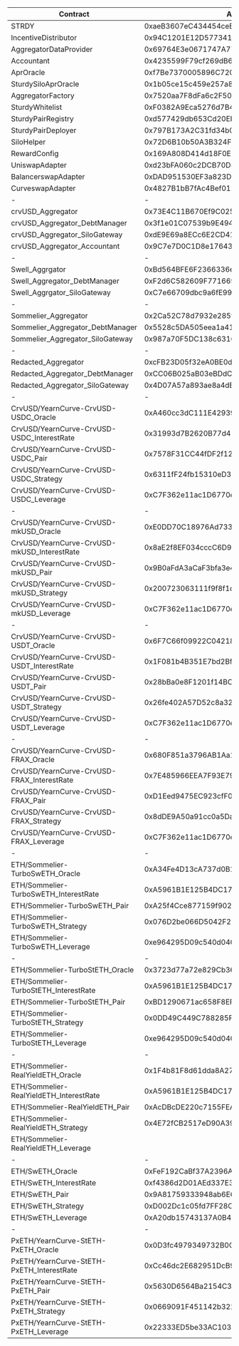 

| Contract | Address |
| --- | --- |
| STRDY | 0xaeB3607eC434454ceB308f5Cd540875efb54309A |
| IncentiveDistributor | 0x94C1201E12D5773410C35Fe509dd0F4Bb440d39d |
| AggregatorDataProvider | 0x69764E3e0671747A7768A1C1AfB7C0C39868CC9e |
| Accountant | 0x4235599F79cf269dB68cDc1dE01C242459F6F318 |
| AprOracle | 0xf7Be7370005896C720C2A84dA870e041AcF41a4d |
| SturdySiloAprOracle | 0x1b05ce15c459e257a82cA5eA57C36DD8D148fbAd |
| AggregatorFactory | 0x7520aa7F8dFa6c2F5024f419B33C7C221A647C51 |
| SturdyWhitelist | 0xF0382A9Eca5276d7B4BbcC503e4159C046c120ec |
| SturdyPairRegistry | 0xd577429db653Cd20EFFCD4977B2B41A6Fd794A3b |
| SturdyPairDeployer | 0x797B173A2C31fd34b0BeBf5f0C64ec70372b2d2f |
| SiloHelper | 0x72D6B10b50A3B324FeF712e543C4D296c932958A |
| RewardConfig | 0x169A808D414d18F0E5482213b7c77F5B348Fc05a |
| UniswapAdapter | 0xd23bFA060c2DCB70D4AeB78EBd2EE9a172cF5818 |
| BalancerswapAdapter | 0xDAD951530EF3a823D835ef34367A96F5b9077cdb |
| CurveswapAdapter | 0x4827B1bB7fAc4Bef01273CdE0aBAB695c32402a7 |
| - | - |
| crvUSD_Aggregator | 0x73E4C11B670Ef9C025A030A20b72CB9150E54523 |
| crvUSD_Aggregator_DebtManager | 0x3f1e01C07539b9E4941ab58b1258CBB6c4066063 |
| crvUSD_Aggregator_SiloGateway | 0xdE9E69a8ECc6E2CD410f186c53b677aCA7A92aEd |
| crvUSD_Aggregator_Accountant | 0x9C7e7D0C1D8e17643Ad16717ff77cc522Eb0804f |
| - | - |
| Swell_Aggrgator | 0xBd564BFE6F2366336ecD707862EDa79b97BCE383 |
| Swell_Aggregator_DebtManager | 0xF2d6C582609F77166914DE80b4485084e54bdAde |
| Swell_Aggrgator_SiloGateway | 0xC7e66709dbc9a6fE99064E19B1A755c2D9354C1A |
| - | - |
| Sommelier_Aggregator | 0x2Ca52C78d7932e285f2eA5928Fb7251baEC3f166 |
| Sommelier_Aggregator_DebtManager | 0x5528c5DA505eea1a419A1d96a9cDf22845423075 |
| Sommelier_Aggregator_SiloGateway | 0x987a70F5DC138c6316CABF648582A091866B8ae5 |
| - | - |
| Redacted_Aggregator | 0xcFB23D05f32eA0BE0dBb5078d189Cca89688945E |
| Redacted_Aggregator_DebtManager | 0xCC06B025aB03eBDdCC545912DEf1714B4da8F521 |
| Redacted_Aggregator_SiloGateway | 0x4D07A57a893ae8a4dE536827582b374050F4BeD3 |
| - | - |
| CrvUSD/YearnCurve-CrvUSD-USDC_Oracle | 0xA460cc3dC111E42939512B29390e576f8506D213 |
| CrvUSD/YearnCurve-CrvUSD-USDC_InterestRate | 0x31993d7B2620B77d410Ff185e54535fd713459f3 |
| CrvUSD/YearnCurve-CrvUSD-USDC_Pair | 0x7578F31CC44fDF2f123A6f84c42f702f9C990091 |
| CrvUSD/YearnCurve-CrvUSD-USDC_Strategy | 0x6311fF24fb15310eD3d2180D3d0507A21a8e5227 |
| CrvUSD/YearnCurve-CrvUSD-USDC_Leverage | 0xC7F362e11ac1D6770e1cD2Fc7a765eCd13F33b71 |
| - | - |
| CrvUSD/YearnCurve-CrvUSD-mkUSD_Oracle | 0xE0DD70C18976Ad7334354234c73ce2a4b749F5F0 |
| CrvUSD/YearnCurve-CrvUSD-mkUSD_InterestRate | 0x8aE2f8EF034cccC6D9BeB9c76044AD46faDFAEb6 |
| CrvUSD/YearnCurve-CrvUSD-mkUSD_Pair | 0x9B0aFdA3aCaF3bfa3e49CB0aF1Fc0375Df290B99 |
| CrvUSD/YearnCurve-CrvUSD-mkUSD_Strategy | 0x200723063111f9f8f1d44c0F30afAdf0C0b1a04b |
| CrvUSD/YearnCurve-CrvUSD-mkUSD_Leverage | 0xC7F362e11ac1D6770e1cD2Fc7a765eCd13F33b71 |
| - | - |
| CrvUSD/YearnCurve-CrvUSD-USDT_Oracle | 0x6F7C66f09922C04218B54A04261FcA2310c76aDC |
| CrvUSD/YearnCurve-CrvUSD-USDT_InterestRate | 0x1F081b4B351E7bd2BfB5b097742127c9314cdf24 |
| CrvUSD/YearnCurve-CrvUSD-USDT_Pair | 0x28bBa0e8F1201f14BCCF31c37904A25629097966 |
| CrvUSD/YearnCurve-CrvUSD-USDT_Strategy | 0x26fe402A57D52c8a323bb6e09f06489C8216aC88 |
| CrvUSD/YearnCurve-CrvUSD-USDT_Leverage | 0xC7F362e11ac1D6770e1cD2Fc7a765eCd13F33b71 |
| - | - |
| CrvUSD/YearnCurve-CrvUSD-FRAX_Oracle | 0x680F851a3796AB1Aa1204cA8dD2214ef170D1A2D |
| CrvUSD/YearnCurve-CrvUSD-FRAX_InterestRate | 0x7E485966EEA7F93E79646a7f4427A8004451FB0e |
| CrvUSD/YearnCurve-CrvUSD-FRAX_Pair | 0xD1Eed9475EC923cfF04028D5920766784aE65006 |
| CrvUSD/YearnCurve-CrvUSD-FRAX_Strategy | 0x8dDE9A50a91cc0a5DaBdc5d3931c1AF60408c84D |
| CrvUSD/YearnCurve-CrvUSD-FRAX_Leverage | 0xC7F362e11ac1D6770e1cD2Fc7a765eCd13F33b71 |
| - | - |
| ETH/Sommelier-TurboSwETH_Oracle | 0xA34Fe4D13cA737d0B1F8d9c169cbd044C56f17aD |
| ETH/Sommelier-TurboSwETH_InterestRate | 0xA5961B1E125B4DC17675a7635EDE224Fa1580832 |
| ETH/Sommelier-TurboSwETH_Pair | 0xA25f4Cce877159f902869E501bfCD503602Ef11F |
| ETH/Sommelier-TurboSwETH_Strategy | 0x076D2be066D5042F21d8512722209E5C54783Cab |
| ETH/Sommelier-TurboSwETH_Leverage | 0xe964295D09c540d0408f48cCAfd4Ec399bD3Ed37 |
| - | - |
| ETH/Sommelier-TurboStETH_Oracle | 0x3723d77a72e829Cb367B4F0cdF35B9b95dc3e57d |
| ETH/Sommelier-TurboStETH_InterestRate | 0xA5961B1E125B4DC17675a7635EDE224Fa1580832 |
| ETH/Sommelier-TurboStETH_Pair | 0xBD1290671ac658F8EFFBF488A420c7f6662005f1 |
| ETH/Sommelier-TurboStETH_Strategy | 0x0DD49C449C788285F50B529145D6e6E76f02Fd8f |
| ETH/Sommelier-TurboStETH_Leverage | 0xe964295D09c540d0408f48cCAfd4Ec399bD3Ed37 |
| - | - |
| ETH/Sommelier-RealYieldETH_Oracle | 0x1F4b81F8d61dda8A2752BE59a9aF9a9fb37c9eAD |
| ETH/Sommelier-RealYieldETH_InterestRate | 0xA5961B1E125B4DC17675a7635EDE224Fa1580832 |
| ETH/Sommelier-RealYieldETH_Pair | 0xAcDBcDE220c7155FEAC574cd04CCD363A1B26B76 |
| ETH/Sommelier-RealYieldETH_Strategy | 0x4E72fCB2517eD90A3976DD8f50A387811Ac4d883 |
| ETH/Sommelier-RealYieldETH_Leverage |  |
| - | - |
| ETH/SwETH_Oracle | 0xFeF192CaBf37A2396A8665f42f9a499A52BAa185 |
| ETH/SwETH_InterestRate | 0xf4386d2D01AEd337E3c3ccBcA96F5e3EC5d81ac6 |
| ETH/SwETH_Pair | 0x9A81759333948ab6E6036cb0F35711028B8aF1C2 |
| ETH/SwETH_Strategy | 0xD002Dc1c05fd7FF28C55eEA3dDcB9051B2B81bD2 |
| ETH/SwETH_Leverage | 0xA20db15743137A0B46Ae2f4B94B9B1Cf60aa5705 |
| - | - |
| PxETH/YearnCurve-StETH-PxETH_Oracle | 0x0D3fc4979349732B0C74FDE9CE6dfB124ab8178b |
| PxETH/YearnCurve-StETH-PxETH_InterestRate | 0xCc46dc2E682951DcB92EF251AADDd4bb96d1532E |
| PxETH/YearnCurve-StETH-PxETH_Pair | 0x5630D6564Ba2154C324D80E0c12D1445e7f469FB |
| PxETH/YearnCurve-StETH-PxETH_Strategy | 0x0669091F451142b3228171aE6aD794cF98288124 |
| PxETH/YearnCurve-StETH-PxETH_Leverage | 0x22333ED5be33AC1035a1274459bDa6fdc432F889 |
